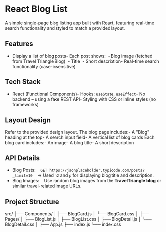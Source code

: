 # React Blog List
A simple single-page blog listing app built with React, featuring real-time search functionality and styled to match a provided layout.

## Features
- Display a list of blog posts- Each post shows:  - Blog image (fetched from Travel Triangle Blog)  - Title  - Short description- Real-time search functionality (case-insensitive)

## Tech Stack
- React (Functional Components)- Hooks: `useState`, `useEffect`- No backend – using a fake REST API- Styling with CSS or inline styles (no frameworks)

## Layout Design
Refer to the provided design layout. The blog page includes:- A "Blog" heading at the top- A search input field- A vertical list of blog cards
Each blog card includes:- An image- A blog title- A short description

## API Details
- Blog Posts:    `GET https://jsonplaceholder.typicode.com/posts?_limit=10`    → Used `h2` and `p` for displaying blog title and description.
- Blog Images:    Use random blog images from the **TravelTriangle blog** or similar travel-related image URLs.

## Project Structure
src/
├── Components/
│   ├── BlogCard.js
│   └── BlogCard.css
│
├── Pages/
│   ├── BlogList.js
│   ├── BlogList.css
│   ├── BlogDetail.js
│   └── BlogDetail.css
│
├── App.js
├── index.js
└── index.css
